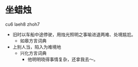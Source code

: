 



# 坐蜡烛
cu6 laeh8 zhoh7
+ 旧时以车船中途停驶，用烛光照明之事喻进退两难、处境尴尬。
  * 如皋方言词典
+ 上别人当，陷入为难境地
  * 兴化方言词典
    - 他明明晓得事情复杂，还拿我去～。
